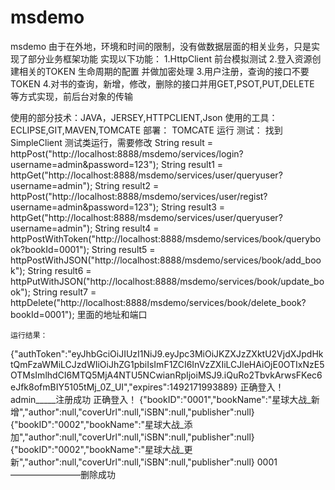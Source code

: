 # msdemo
msdemo
由于在外地，环境和时间的限制，没有做数据层面的相关业务，只是实现了部分业务框架功能
实现以下功能：
1.HttpClient 前台模拟测试
2.登入资源创建相关的TOKEN 生命周期的配置 并做加密处理
3.用户注册，查询的接口不要TOKEN
4.对书的查询，新增，修改，删除的接口并用GET,PSOT,PUT,DELETE 等方式实现，前后台对象的传输

使用的部分技术：JAVA，JERSEY,HTTPCLIENT,Json
使用的工具：ECLIPSE,GIT,MAVEN,TOMCATE
部署：
  TOMCATE 运行
测试：
  找到SimpleClient 测试类运行，需要修改
  		String result = httpPost("http://localhost:8888/msdemo/services/login?username=admin&password=123");
		String result1 = httpGet("http://localhost:8888/msdemo/services/user/queryuser?username=admin");
		String result2 = httpPost("http://localhost:8888/msdemo/services/user/regist?username=admin&password=123");
		String result3 = httpGet("http://localhost:8888/msdemo/services/user/queryuser?username=admin");
		String result4 = httpPostWithToken("http://localhost:8888/msdemo/services/book/querybook?bookId=0001");
		String result5 = httpPostWithJSON("http://localhost:8888/msdemo/services/book/add_book");
		String result6 = httpPutWithJSON("http://localhost:8888/msdemo/services/book/update_book");
		String result7 = httpDelete("http://localhost:8888/msdemo/services/book/delete_book?bookId=0001");
    里面的地址和端口
    
    运行结果：
{"authToken":"eyJhbGciOiJIUzI1NiJ9.eyJpc3MiOiJKZXJzZXktU2VjdXJpdHktQmFzaWMiLCJzdWIiOiJhZG1pbiIsImF1ZCI6InVzZXIiLCJleHAiOjE0OTIxNzE5OTMsImlhdCI6MTQ5MjA4NTU5NCwianRpIjoiMSJ9.iQuRo2TbvkArwsFKec6eJfk8ofmBIY5105tMj_0Z_UI","expires":1492171993889}
正确登入！
admin_____注册成功
正确登入！
{"bookID":"0001","bookName":"星球大战_新增","author":null,"coverUrl":null,"iSBN":null,"publisher":null}
{"bookID":"0002","bookName":"星球大战_添加","author":null,"coverUrl":null,"iSBN":null,"publisher":null}
{"bookID":"0002","bookName":"星球大战_更新","author":null,"coverUrl":null,"iSBN":null,"publisher":null}
0001————————删除成功

